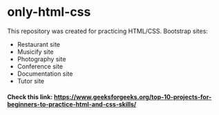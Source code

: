 # only-html-css

This repository was created for practicing HTML/CSS. Bootstrap sites:
- Restaurant site
- Musicify site
- Photography site
- Conference site
- Documentation site
- Tutor site

#### Check this link: https://www.geeksforgeeks.org/top-10-projects-for-beginners-to-practice-html-and-css-skills/ 
